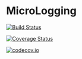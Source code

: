 # MicroLogging

[![Build Status](https://travis-ci.org/c42f/MicroLogging.jl.svg?branch=master)](https://travis-ci.org/c42f/MicroLogging.jl)

[![Coverage Status](https://coveralls.io/repos/c42f/MicroLogging.jl/badge.svg?branch=master&service=github)](https://coveralls.io/github/c42f/MicroLogging.jl?branch=master)

[![codecov.io](http://codecov.io/github/c42f/MicroLogging.jl/coverage.svg?branch=master)](http://codecov.io/github/c42f/MicroLogging.jl?branch=master)
